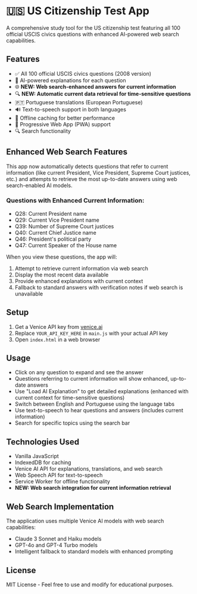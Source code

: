 # 🇺🇸 US Citizenship Test App

A comprehensive study tool for the US citizenship test featuring all 100 official USCIS civics questions with enhanced AI-powered web search capabilities.

## Features

- ✅ All 100 official USCIS civics questions (2008 version)
- 🤖 AI-powered explanations for each question
- 🌐 **NEW: Web search-enhanced answers for current information**
- 🔍 **NEW: Automatic current data retrieval for time-sensitive questions**
- 🇵🇹 Portuguese translations (European Portuguese)
- 🔊 Text-to-speech support in both languages
- 💾 Offline caching for better performance
- 📱 Progressive Web App (PWA) support
- 🔍 Search functionality

## Enhanced Web Search Features

This app now automatically detects questions that refer to current information (like current President, Vice President, Supreme Court justices, etc.) and attempts to retrieve the most up-to-date answers using web search-enabled AI models.

### Questions with Enhanced Current Information:
- Q28: Current President name
- Q29: Current Vice President name  
- Q39: Number of Supreme Court justices
- Q40: Current Chief Justice name
- Q46: President's political party
- Q47: Current Speaker of the House name

When you view these questions, the app will:
1. Attempt to retrieve current information via web search
2. Display the most recent data available
3. Provide enhanced explanations with current context
4. Fallback to standard answers with verification notes if web search is unavailable

## Setup

1. Get a Venice API key from [venice.ai](https://venice.ai)
2. Replace `YOUR_API_KEY_HERE` in `main.js` with your actual API key
3. Open `index.html` in a web browser

## Usage

- Click on any question to expand and see the answer
- Questions referring to current information will show enhanced, up-to-date answers
- Use "Load AI Explanation" to get detailed explanations (enhanced with current context for time-sensitive questions)
- Switch between English and Portuguese using the language tabs
- Use text-to-speech to hear questions and answers (includes current information)
- Search for specific topics using the search bar

## Technologies Used

- Vanilla JavaScript
- IndexedDB for caching
- Venice AI API for explanations, translations, and web search
- Web Speech API for text-to-speech
- Service Worker for offline functionality
- **NEW: Web search integration for current information retrieval**

## Web Search Implementation

The application uses multiple Venice AI models with web search capabilities:
- Claude 3 Sonnet and Haiku models
- GPT-4o and GPT-4 Turbo models
- Intelligent fallback to standard models with enhanced prompting

## License

MIT License - Feel free to use and modify for educational purposes.